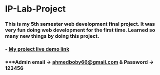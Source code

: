 # IP-Lab-Project

### This is my 5th semester web development final project. It was very fun doing web development for the first time. Learned so many new things by doing this project.

### - [My project live demo link](https://library66.tech)


### ***Admin email -> ahmedboby66@gmail.com & Password -> 123456
